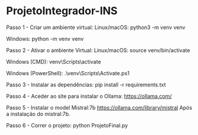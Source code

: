 # ProjetoIntegrador-INS
Passo 1 - Criar um ambiente virtual:
Linux/macOS:
python3 -m venv venv

Windows:
python -m venv venv

Passo 2 - Ativar o ambiente Virtual:
Linux/macOS:
source venv/bin/activate

Windows (CMD):
venv\Scripts\activate

Windows (PowerShell):
.\venv\Scripts\Activate.ps1


Passo 3 - Instalar as dependências:
pip install -r requirements.txt

Passo 4 - Aceder ao site para instalar o Ollama:
https://ollama.com/

Passo 5 - Instalar o model Mistral:7b
https://ollama.com/library/mistral
Após a instalação do mistral:7b.

Passo 6 - Correr o projeto:
python ProjetoFinal.py

